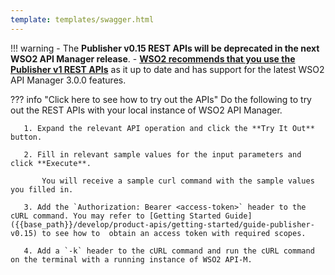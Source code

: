 ```yaml
---
template: templates/swagger.html
---
```


!!! warning
    - The **Publisher v0.15 REST APIs will be deprecated in the next WSO2 API Manager release**. 
    - **[WSO2 recommends that you use the Publisher v1 REST APIs]({{base_path}}/develop/product-apis/publisher-apis/publisher-v1/publisher-v1)** as it up to date and has support for the latest WSO2 API Manager 3.0.0 features.

??? info "Click here to see how to try out the APIs"
    Do the following to try out the REST APIs with your local instance of WSO2 API Manager. 
     
       1. Expand the relevant API operation and click the **Try It Out** button.

       2. Fill in relevant sample values for the input parameters and click **Execute**.

           You will receive a sample curl command with the sample values you filled in.

       3. Add the `Authorization: Bearer <access-token>` header to the cURL command. You may refer to [Getting Started Guide]({{base_path}}/develop/product-apis/getting-started/guide-publisher-v0.15) to see how to  obtain an access token with required scopes.
              
       4. Add a `-k` header to the cURL command and run the cURL command on the terminal with a running instance of WSO2 API-M.
              
     
<div id="swagger-ui"></div>
<script>
window.onload = function() {
  // Begin Swagger UI call region
  const ui = SwaggerUIBundle({
    url: "{{base_path}}/develop/product-apis/publisher-apis/publisher-v0.15/publisher-v0.15.yaml",
    dom_id: '#swagger-ui',
    deepLinking: true,
    validatorUrl: null,
    presets: [
      SwaggerUIBundle.presets.apis,
      SwaggerUIStandalonePreset
    ],
    plugins: [
      SwaggerUIBundle.plugins.DownloadUrl
    ],
    layout: "StandaloneLayout"
  })
  // End Swagger UI call region

  window.ui = ui
}
</script>
